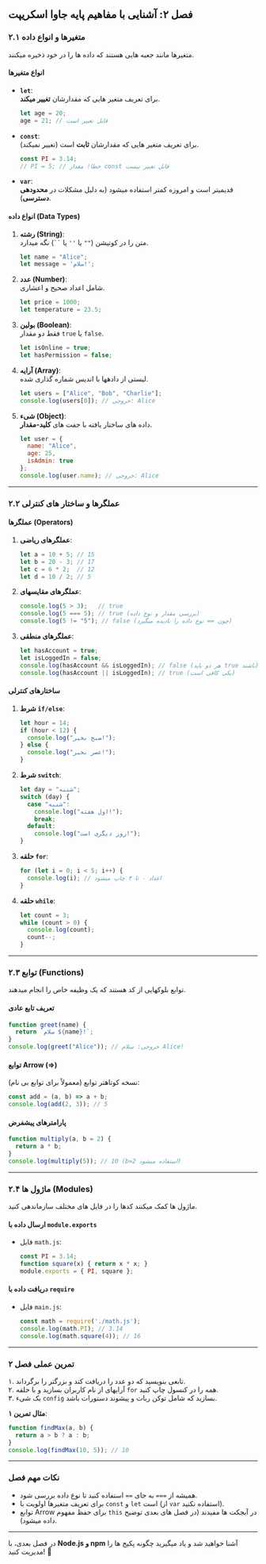 **فصل ۲: آشنایی با مفاهیم پایه جاوا اسکریپت**  
---

### **۲.۱ متغیرها و انواع داده**  
متغیرها مانند جعبه هایی هستند که داده ها را در خود ذخیره میکنند.  
#### **انواع متغیرها**  
- **`let`**:  
  برای تعریف متغیر هایی که مقدارشان **تغییر میکند**.  
  ```javascript
  let age = 20;
  age = 21; // قابل تغییر است
  ```
  
- **`const`**:  
  برای تعریف متغیر هایی که مقدارشان **ثابت** است (تغییر نمیکند).  
  ```javascript
  const PI = 3.14;
  // PI = 5; // خطا! مقدار const قابل تغییر نیست
  ```
  
- **`var`**:  
  قدیمیتر است و امروزه کمتر استفاده میشود (به دلیل مشکلات در **محدودهی دسترسی**).

#### **انواع داده (Data Types)**  
1. **رشته (String)**:  
   متن را در کوتیشن (`""` یا `''` یا ` `` `) نگه میدارد.  
   ```javascript
   let name = "Alice";
   let message = 'سلام!';
   ```
   
2. **عدد (Number)**:  
   شامل اعداد صحیح و اعشاری.  
   ```javascript
   let price = 1000;
   let temperature = 23.5;
   ```
   
3. **بولین (Boolean)**:  
   فقط دو مقدار `true` یا `false`.  
   ```javascript
   let isOnline = true;
   let hasPermission = false;
   ```
   
4. **آرایه (Array)**:  
   لیستی از دادهها با اندیس شماره گذاری شده.  
   ```javascript
   let users = ["Alice", "Bob", "Charlie"];
   console.log(users[0]); // خروجی: Alice
   ```
   
5. **شیء (Object)**:  
   داده های ساختار یافته با جفت های **کلید-مقدار**.  
   ```javascript
   let user = {
     name: "Alice",
     age: 25,
     isAdmin: true
   };
   console.log(user.name); // خروجی: Alice
   ```

---

### **۲.۲ عملگرها و ساختار های کنترلی**  
#### **عملگرها (Operators)**  
1. **عملگرهای ریاضی**:  
   ```javascript
   let a = 10 + 5; // 15
   let b = 20 - 3; // 17
   let c = 6 * 2;  // 12
   let d = 10 / 2; // 5
   ```
   
2. **عملگرهای مقایسهای**:  
   ```javascript
   console.log(5 > 3);   // true
   console.log(5 === 5); // true (بررسی مقدار و نوع داده)
   console.log(5 != "5"); // false (چون == نوع داده را نادیده میگیرد)
   ```
   
3. **عملگرهای منطقی**:  
   ```javascript
   let hasAccount = true;
   let isLoggedIn = false;
   console.log(hasAccount && isLoggedIn); // false (هر دو باید true باشند)
   console.log(hasAccount || isLoggedIn); // true (یکی کافی است)
   ```

#### **ساختارهای کنترلی**  
1. **شرط `if/else`**:  
   ```javascript
   let hour = 14;
   if (hour < 12) {
     console.log("صبح بخیر!");
   } else {
     console.log("عصر بخیر!");
   }
   ```
   
2. **شرط `switch`**:  
   ```javascript
   let day = "شنبه";
   switch (day) {
     case "شنبه":
       console.log("اول هفته!");
       break;
     default:
       console.log("روز دیگری است!");
   }
   ```
   
3. **حلقه `for`**:  
   ```javascript
   for (let i = 0; i < 5; i++) {
     console.log(i); // اعداد ۰ تا ۴ چاپ میشود
   }
   ```
   
4. **حلقه `while`**:  
   ```javascript
   let count = 3;
   while (count > 0) {
     console.log(count);
     count--;
   }
   ```

---

### **۲.۳ توابع (Functions)**  
توابع بلوکهایی از کد هستند که یک وظیفه خاص را انجام میدهند.  

#### **تعریف تابع عادی**  
```javascript
function greet(name) {
  return `سلام ${name}!`;
}
console.log(greet("Alice")); // خروجی: سلام Alice!
```

#### **توابع Arrow (=>)**  
نسخه کوتاهتر توابع (معمولاً برای توابع بی نام):  
```javascript
const add = (a, b) => a + b;
console.log(add(2, 3)); // 5
```

#### **پارامترهای پیشفرض**  
```javascript
function multiply(a, b = 2) {
  return a * b;
}
console.log(multiply(5)); // 10 (b=2 استفاده میشود)
```

---

### **۲.۴ ماژول ها (Modules)**  
ماژول ها کمک میکنند کدها را در فایل های مختلف سازماندهی کنید.  

#### **ارسال داده با `module.exports`**  
- فایل `math.js`:  
  ```javascript
  const PI = 3.14;
  function square(x) { return x * x; }
  module.exports = { PI, square };
  ```

#### **دریافت داده با `require`**  
- فایل `main.js`:  
  ```javascript
  const math = require('./math.js');
  console.log(math.PI); // 3.14
  console.log(math.square(4)); // 16
  ```

---

### **تمرین عملی فصل ۲**  
۱. تابعی بنویسید که دو عدد را دریافت کند و بزرگتر را برگرداند.  
۲. آرایهای از نام کاربران بسازید و با حلقه `for` همه را در کنسول چاپ کنید.  
۳. یک شیء `config` بسازید که شامل توکن ربات و پیشوند دستورات باشد.  

**مثال تمرین ۱**:  
```javascript
function findMax(a, b) {
  return a > b ? a : b;
}
console.log(findMax(10, 5)); // 10
```

---

### **نکات مهم فصل**  
- همیشه از `===` به جای `==` استفاده کنید تا نوع داده بررسی شود.  
- برای تعریف متغیرها اولویت با `const` و `let` است (از `var` استفاده نکنید).  
- توابع Arrow برای حفظ مفهوم `this` در آبجکت ها مفیدند (در فصل های بعدی توضیح داده میشود).  

---

در فصل بعدی، با **Node.js و npm** آشنا خواهید شد و یاد میگیرید چگونه پکیج ها را مدیریت کنید! 🚀
